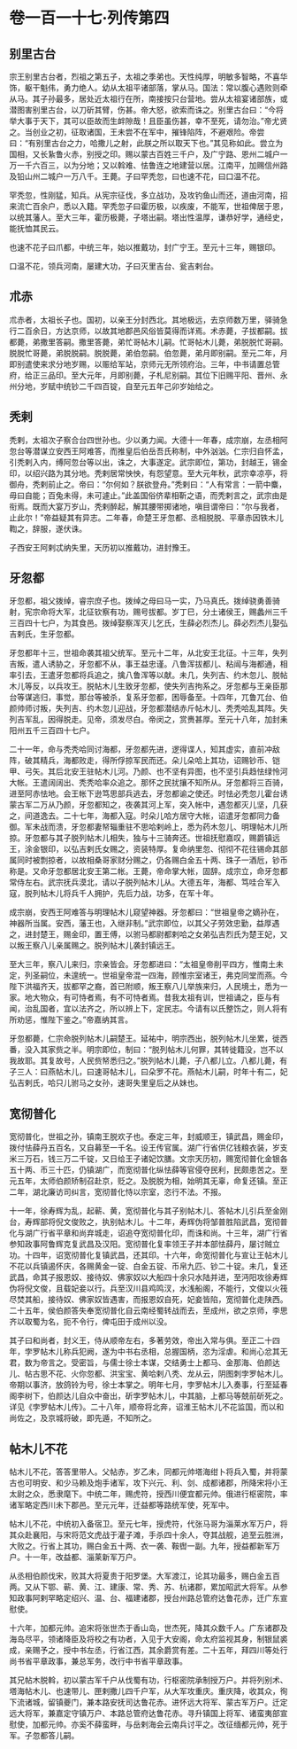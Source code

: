 # 卷一百一十七·列传第四

## 别里古台

宗王别里古台者，烈祖之第五子，太祖之季弟也。天性纯厚，明敏多智略，不喜华饰，躯干魁伟，勇力绝人。幼从太祖平诸部落，掌从马。国法：常以腹心遇败则牵从马。其子孙最多，居处近太祖行在所，南接按只台营地。尝从太祖宴诸部族，或潜图害别里古台，以刀斫其臂，伤甚。帝大怒，欲索而诛之。别里古台曰：“今将举大事于天下，其可以臣故而生衅隙哉！且臣虽伤甚，幸不至死，请勿治。”帝尤贤之。当创业之初，征取诸国，王未尝不在军中，摧锋陷阵，不避艰险。帝尝曰：“有别里古台之力，哈撒儿之射，此朕之所以取天下也。”其见称如此。尝立为国相，又长紥鲁火赤，别授之印。赐以蒙古百姓三千户，及广宁路、恩州二城户一万一千六百三，以为分地；又以斡难、怯鲁连之地建营以居。江南平，加赐信州路及铅山州二城户一万八千。王薨。子曰罕秃忽，曰也速不花，曰口温不花。

罕秃忽，性刚猛，知兵。从宪宗征伐，多立战功，及攻钓鱼山而还，道由河南，招来流亡百余户，悉以入籍。罕秃忽子曰霍历极，以疾废，不能军，世祖俾居于恩，以统其藩人。至大三年，霍历极薨，子塔出嗣。塔出性温厚，谦恭好学，通经史，能抚恤其民云。

也速不花子曰爪都，中统三年，始以推戴功，封广宁王。至元十三年，赐银印。

口温不花，领兵河南，屡建大功，子曰灭里吉台、瓮吉剌台。

## 朮赤

朮赤者，太祖长子也。国初，以亲王分封西北。其地极远，去京师数万里，驿骑急行二百余日，方达京师，以故其地郡邑风俗皆莫得而详焉。术赤薨，子拔都嗣。拔都薨，弟撒里答嗣。撒里答薨，弟忙哥帖木儿嗣。忙哥帖木儿薨，弟脱脱忙哥嗣。脱脱忙哥薨，弟脱脱嗣。脱脱薨，弟伯忽嗣。伯忽薨，弟月即别嗣。至元二年，月即别遣使来求分地岁赐，以赈给军站，京师元无所领府治。三年，中书请置总管府，给正三品印。至大元年，月即别薨，子札尼别嗣。其位下旧赐平阳、晋州、永州分地，岁赋中统钞二千四百锭，自至元五年己卯岁始给之。

## 秃剌

秃剌，太祖次子察合台四世孙也。少以勇力闻。大德十一年春，成宗崩，左丞相阿忽台等潜谋立安西王阿难答，而推皇后伯岳吾氏称制，中外汹汹。仁宗归自怀孟，引秃剌入内，缚阿忽台等以出，诛之，大事遂定。武宗即位，第功，封越王，锡金印，以绍兴路为其分地。秃剌居常怏怏，有怨望意。至大元年秋，武宗幸凉亭，将御舟，秃剌前止之。帝曰：“尔何如？朕欲登舟。”秃剌曰：“人有常言：一箭中麋，毋曰自能；百兔未得，未可遽止。”此盖国俗侪辈相靳之语，而秃剌言之，武宗由是衔焉。既而大宴万岁山，秃剌醉起，解其腰带掷诸地，嗔目谓帝曰：“尔与我者，止此尔！”帝益疑其有异志。二年春，命楚王牙忽都、丞相脱脱、平章赤因铁木儿鞫之，辞服，遂伏诛。

子西安王阿剌忒纳失里，天历初以推戴功，进封豫王。

 ## 牙忽都

牙忽都，祖父拨绰，睿宗庶子也。拨绰之母曰马一实，乃马真氏。拨绰骁勇善骑射，宪宗命将大军，北征钦察有功，赐号拔都。岁丁巳，分土诸侯王，赐蠡州三千三百四十七户，为其食邑。拨绰娶察浑灭儿乞氏，生薛必烈杰儿。薛必烈杰儿娶弘吉剌氏，生牙忽都。

牙忽都年十三，世祖命袭其祖父统军。至元十二年，从北安王北征。十三年，失列吉叛，遣人诱胁之，牙忽都不从，事王益忠谨。八鲁浑拔都儿、粘闿与海都通，相率引去，王遣牙忽都将兵追之，擒八鲁浑等以献。未几，失列吉、约木忽儿、脱帖木儿等反，以兵攻王。脱帖木儿生致牙忽都，使失列吉拘系之。牙忽都与王亲臣那台等谋逃归，事觉，那台等被杀，复系牙忽都，困辱备至。十四年，兀鲁兀台、伯颜帅师讨叛，失列吉、约木忽儿迎战，牙忽都潜结赤斤帖木儿、秃秃哈乱其阵。失列吉军乱，因得脱走。见帝，须发尽白。帝闵之，赏赉甚厚。至元十八年，加封耒阳州五千三百四十七户。

二十一年，命与秃秃哈同讨海都，牙忽都先进，逻得谍人，知其虚实，直前冲敌阵，破其精兵，海都败走，得所俘掠军民而还。朵儿朵哈上其功，诏赐钞币、铠甲、弓矢。其后北安王驻帖木儿河。乃颜、也不坚有异图，也不坚引兵趋怯绿怜河大帐。王遣阔阔出、秃秃哈率众追之。那怀之民扰攘不知所从。牙忽都将三百骑，进至阿赤怯地。会王帐下逊笃思部兵逃去，牙忽都谕之使还。时怯必秃忽儿霍台诱蒙古军二万从乃颜，牙忽都知之，夜袭其河上军，突入帐中，遇忽都灭儿坚，几获之，间道逸去。二十七年，海都入寇。时朵儿哈方居守大帐，诏遣牙忽都同力备御。军未战而溃，牙忽都妻帑辎重驻不思哈剌岭上，悉为药木忽儿、明理帖木儿所掠。牙忽都与其子脱列帖木儿相失，独与十三骑奔还。世祖抚慰嘉叹，赐爵镇远王，涂金银印，以弘吉剌氏女赐之，资装特厚。复命纳里忽、彻彻不花往锡命其部属同时被剽掠者，以故相桑哥家财分赐之，仍各赐白金五十两、珠子一酒卮，钞币称是。又命牙忽都居北安王第二帐。王薨，帝命掌大帐，固辞。成宗立，命牙忽都常侍左右。武宗抚兵漠北，请以子脱列帖木儿从。大德五年，海都、笃哇合军入寇，脱列帖木儿将兵千人拥护，先后力战，功多，在军十年。

成宗崩，安西王阿难答与明理帖木儿窥望神器。牙忽都曰：“世祖皇帝之嫡孙在，神器所当属。安西，藩王也，入继非制。”武宗即位，以其父子劳效忠勤，益厚遇之，进封楚王，赐金印，置王傅，以驸马都尉都剌哈之女弟弘吉烈氏为楚王妃，又以叛王察八儿亲属赐之。脱列帖木儿袭封镇远王。

至大三年，察八儿来归，宗亲皆会。牙忽都进曰：“太祖皇帝削平四方，惟南土未定，列圣嗣位，未遑统一。世祖皇帝混一四海，顾惟宗室诸王，弗克同堂而燕。今陛下洪福齐天，拔都罕之裔，首已附顺，叛王察八儿举族来归，人民境土，悉为一家。地大物众，有可恃者焉，有不可恃者焉。昔我太祖有训，世祖诵之，臣与有闻，治乱国者，宜以法齐之，所以辨上下，定民志。今请有以氏整饬之，则人将有所劝惩，惟陛下鉴之。”帝嘉纳其言。

牙忽都薨，仁宗命脱列帖木儿嗣楚王。延祐中，明宗西出，脱列帖木儿坐累，徙西番，没入其家赀之半。明宗即位，制曰：“脱列帖木儿何罪，其转徙籍没，岂不以我故耶。其复故号，人民赀帑悉归之。”脱列帖木儿薨，子八都儿立。八都儿薨，有子三人：曰燕帖木儿，曰速哥帖木儿，曰朵罗不花。燕帖木儿嗣，时年十有二，妃弘吉剌氏，哈只儿驸马之女孙，速哥失里皇后之从妹也。

## 宽彻普化

宽彻普化，世祖之孙，镇南王脱欢子也。泰定三年，封威顺王，镇武昌，赐金印，拨付怯薛丹五百名，又自募至一千名。设王传官属。湖广行省供亿钱粮衣装，岁支米三万石，钱三万二千锭，又日给王子诸妃饮膳。文宗天历初，赐宽彻普化金银各五十两、币三十匹，仍镇湖广，而宽彻普化纵怯薛等官侵夺民利，民颇患苦之。至元五年，太师伯颜矫制召赴京，贬之。及脱脱为相，始明其无辜，命复还镇。至正二年，湖北廉访司纠言，宽彻普化恃以宗室，恣行不法。不报。

十一年，徐寿辉为乱，起蕲、黄，宽彻普化与其子别帖木儿、答帖木儿引兵至金刚台，寿辉部将倪文俊败之，执别帖木儿。十二年，寿辉伪将邹普胜陷武昌，宽彻普化与湖广行省平章和尚弃城走，诏追夺宽彻普化印，而诛和尚。十三年，湖广行省参知政事阿鲁辉克复武昌及汉阳。宽彻普化复率领王子并本部怯薛丹，屡讨贼立功。十四年，诏宽彻普化复镇武昌，还其印。十六年，命宽彻普化与宣让王帖木儿不花以兵镇遏怀庆，各赐黄金一锭、白金五锭、币帛九匹、钞二十锭。未几，复还武昌，命其子报恩奴、接待奴、佛家奴以大船四十余只水陆并进，至沔阳攻徐寿辉伪将倪文俊，且载妃妾以行。兵至汉川县鸡鸣汊，水浅船阁，不能行，文俊以火筏尽焚其船，接待奴、佛家奴皆遇害，而报恩奴自死，妃妾皆陷，宽彻普化走陕西。二十五年，侯伯颜答失奉宽彻普化自云南经蜀转战而去，至成州，欲之京师，李思齐以取蜀为名，扼不令行，俾屯田于成州以没。

其子曰和尚者，封义王，侍从顺帝左右，多著劳效，帝出入常与俱。至正二十四年，孛罗帖木儿称兵犯阙，遂为中书右丞相，总握国柄，恣为淫虐。和尚心忿其无君，数为帝言之。受密旨，与儒士徐士本谋，交结勇士上都马、金那海、伯颜达儿、帖古思不花、火你忽都、洪宝宝、黄哈剌八秃、龙从云，阴图刺孛罗帖木儿。帝期以事济，放鸽铃为号，徐士本掌之。明年七月，孛罗帖木儿入奏事，行至延春阁李树下，伯颜达儿自众中奋出，斫孛罗帖木儿，中其脑，上都马等兢前斫死之。详见《孛罗帖木儿传》。二十八年，顺帝将北奔，诏淮王帖木儿不花监国，而以和尚佐之，及京城将破，即先遁，不知所之。

## 帖木儿不花

帖木儿不花，答答里带人。父帖赤，岁乙未，同都元帅塔海绀卜将兵入蜀，并将蒙古也可明安、和少马赖及炮手诸军，攻下兴元、利、剑、成都诸郡，所降宋将小王太尉之众，悉隶麾下。中统二年，赐虎符，授西川便宜都元帅。俄进行枢密院，率诸军略定西川未下郡邑。至元元年，迁益都等路统军使，死军中。

帖木儿不花，中统初入备宿卫。至元七年，授虎符，代张马哥为淄莱水军万户，将其众赴襄阳，与宋将范文虎战于灌子滩，手杀四十余人，夺其战舰，追至云胜洲，大败之。行省上其功，赐白金五十两、衣一袭、鞍辔一副。九年，授益都新军万户。十一年，改益都、淄莱新军万户。

从丞相伯颜伐宋，败其大将夏贵于阳罗堡。大军渡江，论其功最多，赐白金五百两。又从下鄂、蕲、黄、江、建康、常、秀、苏、杭诸郡，累加昭武大将军。从参知政事阿剌罕略定绍兴、温、台、福建诸郡，授台州路总管府达鲁花赤，迁广东宣慰使。

十六年，加都元帅。追宋将张世杰于香山岛，世杰死，降其众数千人。广东诸郡及海岛尽平，领诸降臣及将校之有功者，入见于大安阁，命太府监视其身，制银鼠裘成，亲赐予之，授中书左丞，行省江西，其余爵赏有差。二十五年，拜四川等处行尚书省平章政事，兼总军务，改行中书省平章政事。

其兄帖木脱斡，初以蒙古军千户从伐蜀有功，行枢密院承制授万户。并将列别术、塔海帖木儿、也速带儿、匣剌撒儿四千户军，从大军攻重庆。重庆降，收其众，徇下流诸城，留镇夔门，兼本路安抚司达鲁花赤。进怀远大将军、蒙古军万户。迁定远大将军，兼嘉定守镇万户、本路总管府达鲁花赤。寻升镇国上将军、诸蛮夷部宣慰使，加都元帅。亦奚不薛蛮畔，与岳剌海会云南兵讨平之。改征缅都元帅，死于军。子忽都答儿嗣。
